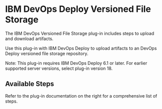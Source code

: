 
# IBM DevOps Deploy Versioned File Storage

The IBM DevOps Versioned File Storage plug-in includes steps to upload and download artifacts.

Use this plug-in with IBM DevOps Deploy to upload artifacts to an DevOps Deploy versioned file storage repository.

Note: This plug-in requires IBM DevOps Deploy 6.1 or later. For earlier supported server versions, select plug-in version 18.


## Available Steps

Refer to the plug-in documentation on the right for a comprehensive list of steps.


